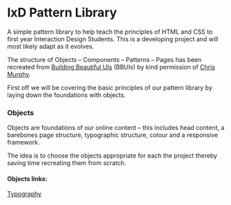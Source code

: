 IxD Pattern Library
===================

A simple pattern library to help teach the principles of HTML and CSS to first year Interaction Design Students. This is a developing project and will most likely adapt as it evolves.

The structure of Objects – Components – Patterns – Pages has been recreated from [Building Beautiful UIs](https://bbuis.org/index.html) (BBUIs) by kind permission of [Chris Murphy](https://mrmurphy.com). 

First off we will be covering the basic principles of our pattern library by laying down the foundations with objects. 

### Objects
Objects are foundations of our online content – this includes head content, a barebones page structure, typographic structure, colour and a responsive framework.

The idea is to choose the objects appropriate for each the project thereby saving time recreating them from scratch.

#### Objects links:   
[Typography](http://eleventhirty.github.io/pattern_library/objects/typography.html)